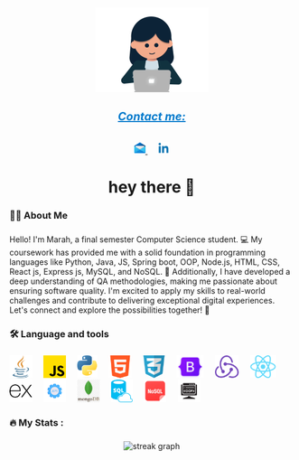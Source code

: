<div align="center">
  <img height="150" src="giphy.gif"  />
</div>

###
<div align="center">
  
### <h5 style="color: #007ACC; text-decoration: underline; font-size: 20px; font-weight: bold;">Contact me:</h5>


  <a href="mailto:marah.hab2@gmail.com">
    <img src="mail-icon.png" alt="Email Icon" width="20">
  </a>
  <img width="15" />
  <a href="https://www.linkedin.com/in/marah-habashi-104263239/" target="_blank">
    <img src="linkedin-icon.png" alt="LinkedIn Icon" width="20">
  </a>
</div>




<h1 align="center">hey there 👋</h1>

###

<h3 align="left">👩‍💻  About Me</h3>

###

<p align="left">Hello! I'm Marah, a final semester Computer Science student. 💻 My coursework has provided me with a solid foundation in programming languages like Python, Java, JS, Spring boot, OOP, Node.js, HTML, CSS, React js, Express js, MySQL, and NoSQL. 🚀 Additionally, I have developed a deep understanding of QA methodologies, making me passionate about ensuring software quality. I'm excited to apply my skills to real-world challenges and contribute to delivering exceptional digital experiences. Let's connect and explore the possibilities together! 🌟</p>

###

<h3 align="left">🛠 Language and tools</h3>

###

<div align="left">
  <img src="java-icon.png" height="40" alt="go logo"  />
  <img width="12" />
  <img src="javascript-icon.png" height="40" alt="rust logo"  />
  <img width="12" />
  <img src="python-icon.png" height="40" alt="ruby logo"  />
  <img width="12" />
  <img src="html-icon.png" height="40" alt="dot-net logo"  />
  <img width="12" />
  <img src="css-icon.png" height="40" alt="firebase logo"  />
  <img width="12" />
  <img src="bootstrap-icon.png" height="40" alt="amazonwebservices logo"  />
  <img width="12" />
  <img src="redux-icon.svg" height="40" alt="circleci logo"  />
  <img width="12" />
  <img src="react-icon.png" height="40" alt="kubernetes logo"  />
  <img width="12" />
  <img src="express-icon.png" height="40" alt="docker logo"  />
  <img width="12" />
  <img src="rest-api-icon.svg" height="40" alt="docker logo"  />
  <img width="12" />
  <img src="mongo-icon.jpeg" height="40" alt="docker logo"  />
  <img width="12" />
  <img src="aql-icon.png" height="40" alt="docker logo"  />
  <img width="12" />
  <img src="nosql-icon.png" height="40" alt="docker logo"  />
  <img width="12" />
  <img src="oop-icon.png" height="40" alt="docker logo"  />
</div>

###

<h3 align="left">🔥   My Stats :</h3>

###

<div align="center">
  <img src="https://streak-stats.demolab.com?user=maurodesouza&locale=en&mode=daily&theme=dark&hide_border=false&border_radius=5&order=3" height="220" alt="streak graph"  />
</div>

###
